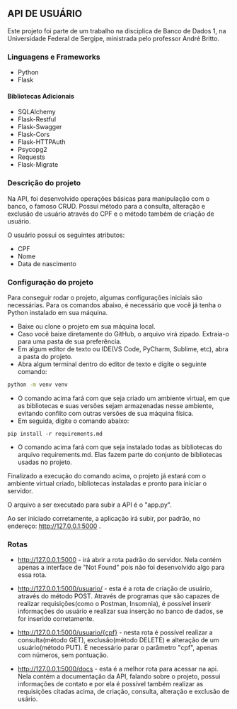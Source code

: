 ## API DE USUÁRIO
Este projeto foi parte de um trabalho na disciplica de Banco de Dados 1, na Universidade Federal de Sergipe, ministrada pelo professor André Britto. 

### Linguagens e Frameworks
- Python
- Flask

#### Bibliotecas Adicionais
- SQLAlchemy
- Flask-Restful
- Flask-Swagger
- Flask-Cors
- Flask-HTTPAuth
- Psycopg2
- Requests
- Flask-Migrate

### Descrição do projeto
Na API, foi desenvolvido operações básicas para manipulação com o banco, o famoso CRUD. Possui método para a consulta, alteração e exclusão de usuário através do CPF e o método também de criação de usuário.

O usuário possui os seguintes atributos:
- CPF
- Nome
- Data de nascimento

### Configuração do projeto
Para conseguir rodar o projeto, algumas configurações iniciais são necessárias. Para os comandos abaixo, é necessário que você já tenha o Python instalado em sua máquina.
- Baixe ou clone o projeto em sua máquina local.
- Caso você baixe diretamente do GitHub, o arquivo virá zipado. Extraia-o para uma pasta de sua preferência.
- Em algum editor de texto ou IDE(VS Code, PyCharm, Sublime, etc), abra a pasta do projeto.
- Abra algum terminal dentro do editor de texto e digite o seguinte comando:
``` cmd
python -m venv venv
```
- O comando acima fará com que seja criado um ambiente virtual, em que as bibliotecas e suas versões sejam armazenadas nesse ambiente, evitando conflito com outras versões de sua máquina física.
- Em seguida, digite o comando abaixo:
```
pip install -r requirements.md
```
- O comando acima fará com que seja instalado todas as bibliotecas do arquivo requirements.md. Elas fazem parte do conjunto de bibliotecas usadas no projeto.

Finalizado a execução do comando acima, o projeto já estará com o ambiente virtual criado, bibliotecas instaladas e pronto para iniciar o servidor.

O arquivo a ser executado para subir a API é o "app.py".

Ao ser iniciado corretamente, a aplicação irá subir, por padrão, no endereço: http://127.0.0.1:5000 .

### Rotas

- http://127.0.0.1:5000 - irá abrir a rota padrão do servidor. Nela contém apenas a interface de "Not Found" pois não foi desenvolvido algo para essa rota.

- http://127.0.0.1:5000/usuario/ - esta é a rota de criação de usuário, através do método POST. Através de programas que são capazes de realizar requisições(como o Postman, Insomnia), é possível inserir informações do usuário e realizar sua inserção no banco de dados, se for inserido corretamente.

- http://127.0.0.1:5000/usuario/{cpf} - nesta rota é possível realizar a consulta(método GET), exclusão(método DELETE) e alteração de um usuário(método PUT). É necessário parar o parâmetro "cpf", apenas com números, sem pontuação. 

- http://127.0.0.1:5000/docs - esta é a melhor rota para acessar na api. Nela contém a documentação da API, falando sobre o projeto, possui informações de contato e por ela é possível também realizar as requisições citadas acima, de criação, consulta, alteração e exclusão de usário.

